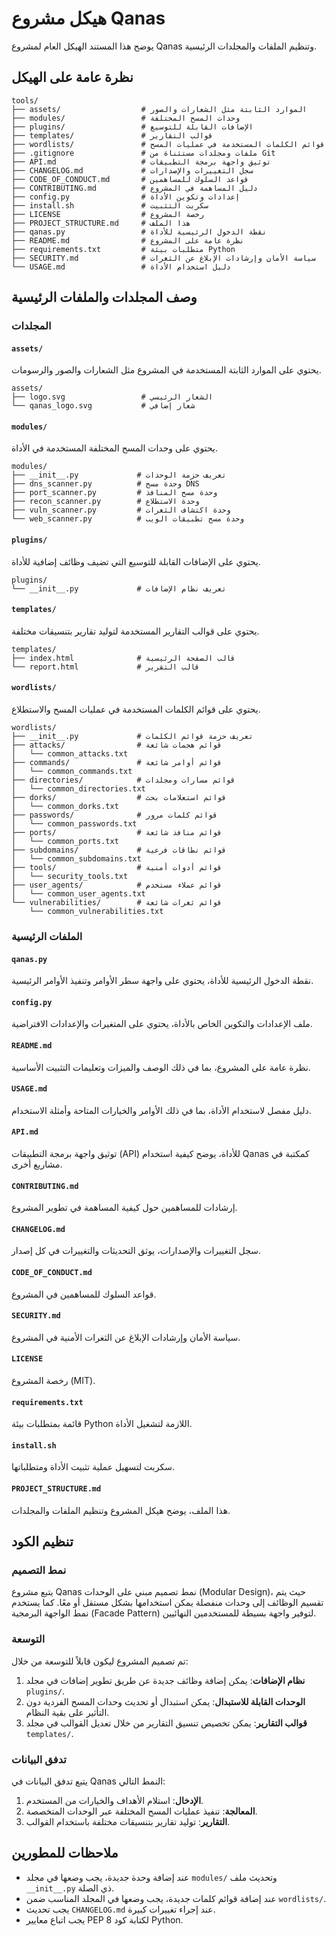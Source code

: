 # هيكل مشروع Qanas

يوضح هذا المستند الهيكل العام لمشروع Qanas وتنظيم الملفات والمجلدات الرئيسية.

## نظرة عامة على الهيكل

```
tools/
├── assets/                  # الموارد الثابتة مثل الشعارات والصور
├── modules/                 # وحدات المسح المختلفة
├── plugins/                 # الإضافات القابلة للتوسيع
├── templates/               # قوالب التقارير
├── wordlists/               # قوائم الكلمات المستخدمة في عمليات المسح
├── .gitignore               # ملفات ومجلدات مستثناة من Git
├── API.md                   # توثيق واجهة برمجة التطبيقات
├── CHANGELOG.md             # سجل التغييرات والإصدارات
├── CODE_OF_CONDUCT.md       # قواعد السلوك للمساهمين
├── CONTRIBUTING.md          # دليل المساهمة في المشروع
├── config.py                # إعدادات وتكوين الأداة
├── install.sh               # سكربت التثبيت
├── LICENSE                  # رخصة المشروع
├── PROJECT_STRUCTURE.md     # هذا الملف
├── qanas.py                 # نقطة الدخول الرئيسية للأداة
├── README.md                # نظرة عامة على المشروع
├── requirements.txt         # متطلبات بيئة Python
├── SECURITY.md              # سياسة الأمان وإرشادات الإبلاغ عن الثغرات
└── USAGE.md                 # دليل استخدام الأداة
```
## وصف المجلدات والملفات الرئيسية

### المجلدات

#### `assets/`
يحتوي على الموارد الثابتة المستخدمة في المشروع مثل الشعارات والصور والرسومات.

```
assets/
├── logo.svg                 # الشعار الرئيسي
└── qanas_logo.svg           # شعار إضافي
```

#### `modules/`
يحتوي على وحدات المسح المختلفة المستخدمة في الأداة.

```
modules/
├── __init__.py             # تعريف حزمة الوحدات
├── dns_scanner.py          # وحدة مسح DNS
├── port_scanner.py         # وحدة مسح المنافذ
├── recon_scanner.py        # وحدة الاستطلاع
├── vuln_scanner.py         # وحدة اكتشاف الثغرات
└── web_scanner.py          # وحدة مسح تطبيقات الويب
```

#### `plugins/`
يحتوي على الإضافات القابلة للتوسيع التي تضيف وظائف إضافية للأداة.

```
plugins/
└── __init__.py             # تعريف نظام الإضافات
```

#### `templates/`
يحتوي على قوالب التقارير المستخدمة لتوليد تقارير بتنسيقات مختلفة.

```
templates/
├── index.html              # قالب الصفحة الرئيسية
└── report.html             # قالب التقرير
```



#### `wordlists/`
يحتوي على قوائم الكلمات المستخدمة في عمليات المسح والاستطلاع.

```
wordlists/
├── __init__.py             # تعريف حزمة قوائم الكلمات
├── attacks/                # قوائم هجمات شائعة
│   └── common_attacks.txt
├── commands/               # قوائم أوامر شائعة
│   └── common_commands.txt
├── directories/            # قوائم مسارات ومجلدات
│   └── common_directories.txt
├── dorks/                  # قوائم استعلامات بحث
│   └── common_dorks.txt
├── passwords/              # قوائم كلمات مرور
│   └── common_passwords.txt
├── ports/                  # قوائم منافذ شائعة
│   └── common_ports.txt
├── subdomains/             # قوائم نطاقات فرعية
│   └── common_subdomains.txt
├── tools/                  # قوائم أدوات أمنية
│   └── security_tools.txt
├── user_agents/            # قوائم عملاء مستخدم
│   └── common_user_agents.txt
└── vulnerabilities/        # قوائم ثغرات شائعة
    └── common_vulnerabilities.txt
```

### الملفات الرئيسية

#### `qanas.py`
نقطة الدخول الرئيسية للأداة، يحتوي على واجهة سطر الأوامر وتنفيذ الأوامر الرئيسية.

#### `config.py`
ملف الإعدادات والتكوين الخاص بالأداة، يحتوي على المتغيرات والإعدادات الافتراضية.

#### `README.md`
نظرة عامة على المشروع، بما في ذلك الوصف والميزات وتعليمات التثبيت الأساسية.

#### `USAGE.md`
دليل مفصل لاستخدام الأداة، بما في ذلك الأوامر والخيارات المتاحة وأمثلة الاستخدام.

#### `API.md`
توثيق واجهة برمجة التطبيقات (API) للأداة، يوضح كيفية استخدام Qanas كمكتبة في مشاريع أخرى.

#### `CONTRIBUTING.md`
إرشادات للمساهمين حول كيفية المساهمة في تطوير المشروع.

#### `CHANGELOG.md`
سجل التغييرات والإصدارات، يوثق التحديثات والتغييرات في كل إصدار.

#### `CODE_OF_CONDUCT.md`
قواعد السلوك للمساهمين في المشروع.

#### `SECURITY.md`
سياسة الأمان وإرشادات الإبلاغ عن الثغرات الأمنية في المشروع.

#### `LICENSE`
رخصة المشروع (MIT).

#### `requirements.txt`
قائمة بمتطلبات بيئة Python اللازمة لتشغيل الأداة.

#### `install.sh`
سكربت لتسهيل عملية تثبيت الأداة ومتطلباتها.

#### `PROJECT_STRUCTURE.md`
هذا الملف، يوضح هيكل المشروع وتنظيم الملفات والمجلدات.

## تنظيم الكود

### نمط التصميم

يتبع مشروع Qanas نمط تصميم مبني على الوحدات (Modular Design)، حيث يتم تقسيم الوظائف إلى وحدات منفصلة يمكن استخدامها بشكل مستقل أو معًا. كما يستخدم نمط الواجهة البرمجية (Facade Pattern) لتوفير واجهة بسيطة للمستخدمين النهائيين.

### التوسعة

تم تصميم المشروع ليكون قابلاً للتوسعة من خلال:

1. **نظام الإضافات**: يمكن إضافة وظائف جديدة عن طريق تطوير إضافات في مجلد `plugins/`.
2. **الوحدات القابلة للاستبدال**: يمكن استبدال أو تحديث وحدات المسح الفردية دون التأثير على بقية النظام.
3. **قوالب التقارير**: يمكن تخصيص تنسيق التقارير من خلال تعديل القوالب في مجلد `templates/`.

### تدفق البيانات

يتبع تدفق البيانات في Qanas النمط التالي:

1. **الإدخال**: استلام الأهداف والخيارات من المستخدم.
2. **المعالجة**: تنفيذ عمليات المسح المختلفة عبر الوحدات المتخصصة.
3. **التقارير**: توليد تقارير بتنسيقات مختلفة باستخدام القوالب.

## ملاحظات للمطورين

- عند إضافة وحدة جديدة، يجب وضعها في مجلد `modules/` وتحديث ملف `__init__.py` ذي الصلة.
- عند إضافة قوائم كلمات جديدة، يجب وضعها في المجلد المناسب ضمن `wordlists/`.
- يجب تحديث `CHANGELOG.md` عند إجراء تغييرات كبيرة.
- يجب اتباع معايير PEP 8 لكتابة كود Python.